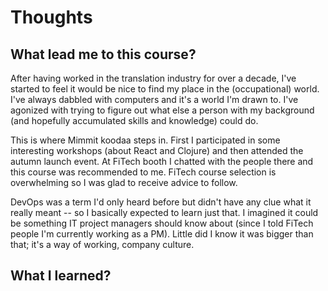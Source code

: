 # Thoughts

## What lead me to this course?

After having worked in the translation industry for over a decade, I've started to feel it would be nice to find 
my place in the (occupational) world. I've always dabbled with computers and it's a world I'm drawn to. I've 
agonized with trying to figure out what else a person with my background (and hopefully accumulated skills and 
knowledge) could do.

This is where Mimmit koodaa steps in. First I participated in some interesting workshops (about React and Clojure) and then attended the autumn 
launch event. At FiTech booth I chatted with the people there and this course was recommended to me. FiTech course 
selection is overwhelming so I was glad to receive advice to follow.

DevOps was a term I'd only heard before but didn't have any clue what it really meant -- so I basically expected to 
learn just that. I imagined it could be something IT project managers should know about (since I told FiTech people 
I'm currently working as a PM). Little did I know it was bigger than that; it's a way of working, company culture.

## What I learned?


